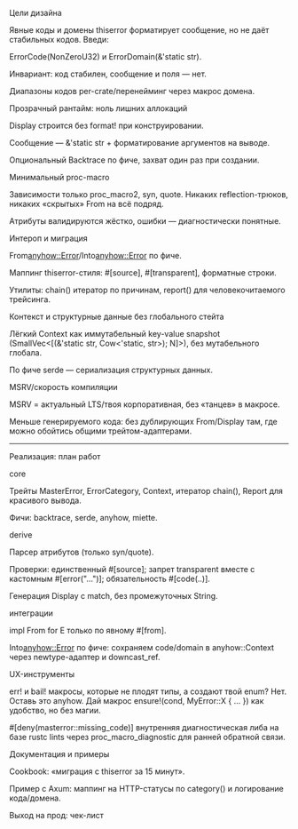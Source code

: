 <!--
SPDX-FileCopyrightText: 2025 RAprogramm <andrey.rozanov.vl@gmail.com>

SPDX-License-Identifier: MIT
-->

Цели дизайна

Явные коды и домены
thiserror форматирует сообщение, но не даёт стабильных кодов. Введи:

ErrorCode(NonZeroU32) и ErrorDomain(&'static str).

Инвариант: код стабилен, сообщение и поля — нет.

Диапазоны кодов per-crate/перенейминг через макрос домена.

Прозрачный рантайм: ноль лишних аллокаций

Display строится без format! при конструировании.

Сообщение — &'static str + форматирование аргументов на выводе.

Опциональный Backtrace по фиче, захват один раз при создании.

Минимальный proc-macro

Зависимости только proc_macro2, syn, quote. Никаких reflection-трюков, никаких «скрытых» From на всё подряд.

Атрибуты валидируются жёстко, ошибки — диагностически понятные.

Интероп и миграция

From<anyhow::Error>/Into<anyhow::Error> по фиче.

Маппинг thiserror-стиля: #[source], #[transparent], форматные строки.

Утилиты: chain() итератор по причинам, report() для человекочитаемого трейсинга.

Контекст и структурные данные без глобального стейта

Лёгкий Context как иммутабельный key-value snapshot (SmallVec<[(&'static str, Cow<'static, str>); N]>), без мутабельного глобала.

По фиче serde — сериализация структурных данных.

MSRV/скорость компиляции

MSRV = актуальный LTS/твоя корпоративная, без «танцев» в макросе.

Меньше генерируемого кода: без дублирующих From/Display там, где можно обойтись общими трейтом-адаптерами.

---

Реализация: план работ

core

Трейты MasterError, ErrorCategory, Context, итератор chain(), Report для красивого вывода.

Фичи: backtrace, serde, anyhow, miette.

derive

Парсер атрибутов (только syn/quote).

Проверки: единственный #[source]; запрет transparent вместе с кастомным #[error("…")]; обязательность #[code(..)].

Генерация Display с match, без промежуточных String.

интеграции

impl From<T> for E только по явному #[from].

Into<anyhow::Error> по фиче: сохраняем code/domain в anyhow::Context через newtype-адаптер и downcast_ref.

UX-инструменты

err! и bail! макросы, которые не плодят типы, а создают твой enum? Нет. Оставь это anyhow. Дай макрос ensure!(cond, MyError::X { … }) как удобство, но без магии.

#[deny(masterror::missing_code)] внутренняя диагностическая либа на базе rustc lints через proc_macro_diagnostic для ранней обратной связи.

Документация и примеры

Cookbook: «миграция с thiserror за 15 минут».

Пример с Axum: маппинг на HTTP-статусы по category() и логирование кода/домена.

Выход на прод: чек-лист
